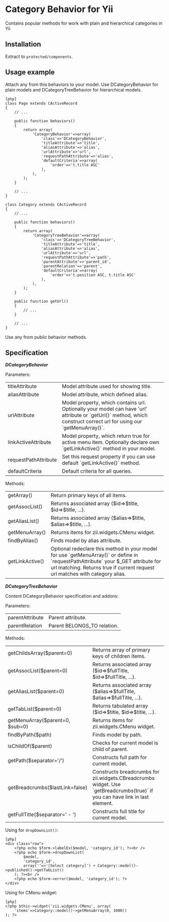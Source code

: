 ﻿Category Behavior for Yii
==========================
Contains popular methods for work with plain and hierarchical categories in Yii

Installation
------------

Extract to `protected/components`.

Usage example
-------------

Attach any from this behaviors to your model. Use DCategoryBehavior for plain models and DCategoryTreeBehavior for hierarchical models.
~~~
[php]
class Page extends CActiveRecord
{
    // ...
    
    public function behaviors()
    {
        return array(
            'CategoryBehavior'=>array(
                'class'=>'DCategoryBehavior',
                'titleAttribute'=>'title',
                'aliasAttribute'=>'alias',
                'urlAttribute'=>'url',
                'requestPathAttribute'=>'alias',
                'defaultCriteria'=>array(
                    'order'=>'t.title ASC'
                ),
            ),
        );
    }
    
    // ...
}

class Category extends CActiveRecord
{
    // ...
    
    public function behaviors()
    {
        return array(
            'CategoryTreeBehavior'=>array(
                'class'=>'DCategoryTreeBehavior',
                'titleAttribute'=>'title',
                'aliasAttribute'=>'alias',
                'urlAttribute'=>'url',
                'requestPathAttribute'=>'path',
                'parentAttribute'=>'parent_id',
                'parentRelation'=>'parent',
                'defaultCriteria'=>array(
                    'order'=>'t.position ASC, t.title ASC'
                ),
            ),
        );
    }
    
    public function getUrl()
    {
        // ...
    }    
    
    // ...
}
~~~

Use any from public behavior methods.

Specification
-------------

***DCategoryBehavior***

Parameters:

<table>
    <tr>
        <td>titleAttribute</td>
        <td>Model attribute used for showing title.</td>
    </tr>
    <tr>
        <td>aliasAttribute</td>
        <td>Model attribute, which defined alias.</td>
    </tr>
    <tr>
        <td>urlAttribute</td>
        <td>Model property, which contains url. Optionally your model can have 'url' attribute or `getUrl()` method, which construct correct url for using our `getMenuArray()`.</td>
    </tr>
    <tr>
        <td>linkActiveAttribute</td>
        <td>Model property, which return true for active menu item. Optionally declare own `getLinkActive()` method in your model.</td>
    </tr>
    <tr>
        <td>requestPathAttribute</td>
        <td>Set this request property if you can use default `getLinkActive()` method.</td>
    </tr>
    <tr>
        <td>defaultCriteria</td>
        <td>Default criteria for all queries.</td>
    </tr>
</table>

Methods:

<table>
    <tr>
        <td>getArray()</td>
        <td>Return primary keys of all items.</td>
    </tr>
    <tr>
        <td>getAssocList()</td>
        <td>Returns associated array ($id=>$title, $id=>$title, ...).</td>
    </tr>
    <tr>
        <td>getAliasList()</td>
        <td>Returns associated array ($alias=>$title, $alias=>$title, ...).</td>
    </tr>
    <tr>
        <td>getMenuArray()</td>
        <td>Returns items for zii.widgets.CMenu widget.</td>
    </tr>
    <tr>
        <td>findByAlias()</td>
        <td>Finds model by alias attribute.</td>
    </tr>
    <tr>
        <td>getLinkActive()</td>
        <td>Optional redeclare this method in your model for use `getMenuArray()` or define in `requestPathAttribute` your $_GET attribute for url matching. Returns true if current request url matches with category alias.</td>
    </tr>
</table>

***DCategoryTreeBehavior***

Content DCategoryBehavior specification and addons:

Parameters:

<table>
    <tr>
        <td>parentAttribute</td>
        <td>Parent attribute.</td>
    </tr>
    <tr>
        <td>parentRelation</td>
        <td>Parent BELONGS_TO relation.</td>
    </tr>
</table>

Methods:

<table>
    <tr>
        <td>getChildsArray($parent=0)</td>
        <td>Returns array of primary keys of children items.</td>
    </tr>
    <tr>
        <td>getAssocList($parent=0)</td>
        <td>Returns associated array ($id=>$fullTitle, $id=>$fullTitle, ...).</td>
    </tr>
    <tr>
        <td>getAliasList($parent=0)</td>
        <td>Returns associated array ($alias=>$fullTitle, $alias=>$fullTitle, ...).</td>
    </tr>
    <tr>
        <td>getTabList($parent=0)</td>
        <td>Returns tabulated array ($id=>$title, $id=>$title, ...).</td>
    </tr>
    <tr>
        <td>getMenuArray($parent=0, $sub=0)</td>
        <td>Returns items for zii.widgets.CMenu widget.</td>
    </tr>
    <tr>
        <td>findByPath($path)</td>
        <td>Finds model by path.</td>
    </tr>
    <tr>
        <td>isChildOf($parent)</td>
        <td>Checks for current model is child of parent.</td>
    </tr>
    <tr>
        <td>getPath($separator='/')</td>
        <td>Constructs full path for current model.</td>
    </tr>
    <tr>
        <td>getBreadcrumbs($lastLink=false)</td>
        <td>Constructs breadcrumbs for zii.widgets.CBreadcrumbs widget. Use `getBreadcrumbs(true)` if you can have link in last element.</td>
    </tr>
    <tr>
        <td>getFullTitle($separator=' - ')</td>
        <td>Constructs full title for current model.</td>
    </tr>
</table>

Using for `dropDownList()`:

~~~
[php]
<div class="row">
    <?php echo $form->labelEx($model, 'category_id'); ?><br />
    <?php echo $form->dropDownList(
        $model,
        'category_id',
        array(''=>'[Select category]') + Category::model()->published()->getTabList()
    ); ?><br />
    <?php echo $form->error($model, 'category_id'); ?>
</div>
~~~

Using for CMenu widget:

~~~
[php]
<?php $this->widget('zii.widgets.CMenu', array(
    'items'=>Category::model()->getMenuArray(0, 1000))
); ?>
~~~


